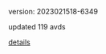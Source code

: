 version: 2023021518-6349

updated 119 avds

[details](https://github.com/0x74f917491bfa7ebfa379/ali_avd_db/blob/master/change_log/2023/02/15/18/6349.txt)